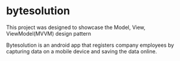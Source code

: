 # bytesolution
This project was designed to showcase the Model, View, ViewModel(MVVM) design pattern

Bytesolution is an android app that registers company employees by capturing data on a mobile device and saving the data online. 
